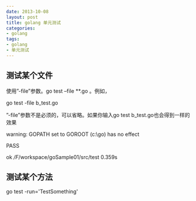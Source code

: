 ```yaml
---
date: 2013-10-08
layout: post
title: golang 单元测试
categories:
- golang
tags:
- golang
- 单元测试
---
```


## 测试某个文件

使用”-file”参数。go test –file **.go 。例如，

go test  -file b_test.go

”-file”参数不是必须的，可以省略。如果你输入go test b_test.go也会得到一样的效果

warning: GOPATH set to GOROOT (c:\go) has no effect

PASS

ok      _/F_/workspace/goSample01/src/test      0.359s

 
## 测试某个方法

go test  -run='TestSomething'
